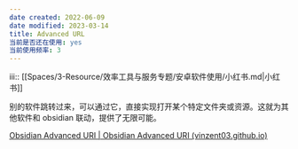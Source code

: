 ```yaml
---
date created: 2022-06-09
date modified: 2023-03-14
title: Advanced URL
当前是否还在使用: yes
当前使用频率: 3
---
```

iii:: [[Spaces/3-Resource/效率工具与服务专题/安卓软件使用/小红书.md|小红书]]

别的软件跳转过来，可以通过它，直接实现打开某个特定文件夹或资源。这就为其他软件和 obsidian 联动，提供了无限可能。

[Obsidian Advanced URI | Obsidian Advanced URI (vinzent03.github.io)](https://vinzent03.github.io/obsidian-advanced-uri/)
